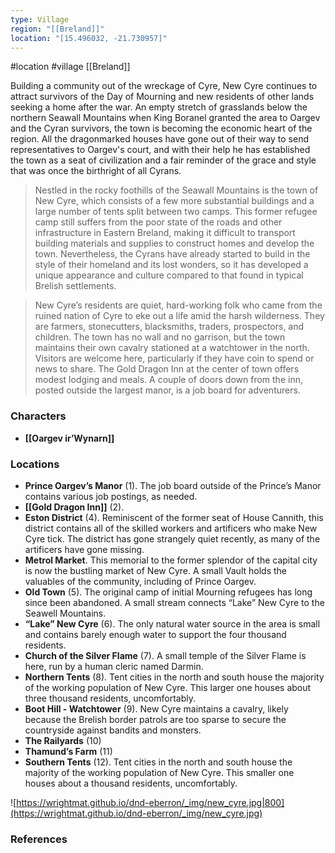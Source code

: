 ```yaml
---
type: Village
region: "[[Breland]]"
location: "[15.496032, -21.730957]"
---
```

 #location #village [[Breland]]

Building a community out of the wreckage of Cyre, New Cyre continues to attract survivors of the Day of Mourning and new residents of other lands seeking a home after the war. An empty stretch of grasslands below the northern Seawall Mountains when King Boranel granted the area to Oargev and the Cyran survivors, the town is becoming the economic heart of the region. All the dragonmarked houses have gone out of their way to send representatives to Oargev's court, and with their help he has established the town as a seat of civilization and a fair reminder of the grace and style that was once the birthright of all Cyrans.

> Nestled in the rocky foothills of the Seawall Mountains is the town of New Cyre, which consists of a few more substantial buildings and a large number of tents split between two camps. This former refugee camp still suffers from the poor state of the roads and other infrastructure in Eastern Breland, making it difficult to transport building materials and supplies to construct homes and develop the town. Nevertheless, the Cyrans have already started to build in the style of their homeland and its lost wonders, so it has developed a unique appearance and culture compared to that found in typical Brelish settlements.

> New Cyre’s residents are quiet, hard-working folk who came from the ruined nation of Cyre to eke out a life amid the harsh wilderness. They are farmers, stonecutters, blacksmiths, traders, prospectors, and children. The town has no wall and no garrison, but the town maintains their own cavalry stationed at a watchtower in the north. Visitors are welcome here, particularly if they have coin to spend or news to share. The Gold Dragon Inn at the center of town offers modest lodging and meals. A couple of doors down from the inn, posted outside the largest manor, is a job board for adventurers.

### Characters

- **[[Oargev ir’Wynarn]]**

### Locations

- **Prince Oargev’s Manor** (1). The job board outside of the Prince’s Manor contains various job postings, as needed.
- **[[Gold Dragon Inn]]** (2).
- **Eston District** (4). Reminiscent of the former seat of House Cannith, this district contains all of the skilled workers and artificers who make New Cyre tick. The district has gone strangely quiet recently, as many of the artificers have gone missing.
- **Metrol Market**. This memorial to the former splendor of the capital city is now the bustling market of New Cyre. A small Vault holds the valuables of the community, including of Prince Oargev.
- **Old Town** (5). The original camp of initial Mourning refugees has long since been abandoned. A small stream connects “Lake” New Cyre to the Seawell Mountains.
- **“Lake” New Cyre** (6). The only natural water source in the area is small and contains barely enough water to support the four thousand residents.
- **Church of the Silver Flame** (7). A small temple of the Silver Flame is here, run by a human cleric named Darmin.
- **Northern Tents** (8). Tent cities in the north and south house the majority of the working population of New Cyre. This larger one houses about three thousand residents, uncomfortably.
- **Boot Hill - Watchtower** (9). New Cyre maintains a cavalry, likely because the Brelish border patrols are too sparse to secure the countryside against bandits and monsters.
- **The Railyards** (10)
- **Thamund’s Farm** (11)
- **Southern Tents** (12). Tent cities in the north and south house the majority of the working population of New Cyre. This smaller one houses about a thousand residents, uncomfortably.

![https://wrightmat.github.io/dnd-eberron/_img/new_cyre.jpg|800](https://wrightmat.github.io/dnd-eberron/_img/new_cyre.jpg)

### References
